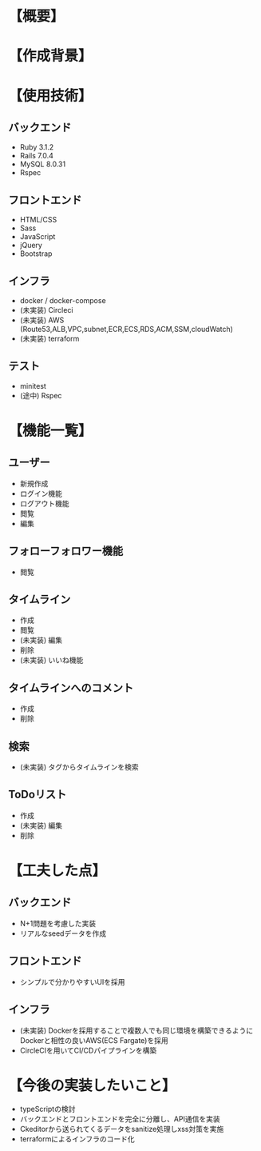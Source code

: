 # 【概要】

# 【作成背景】

# 【使用技術】
## バックエンド
- Ruby 3.1.2
- Rails 7.0.4
- MySQL 8.0.31
- Rspec
## フロントエンド
- HTML/CSS
- Sass
- JavaScript
- jQuery
- Bootstrap
## インフラ
- docker / docker-compose
- (未実装) Circleci
- (未実装) AWS (Route53,ALB,VPC,subnet,ECR,ECS,RDS,ACM,SSM,cloudWatch)
- (未実装) terraform
## テスト
- minitest
- (途中) Rspec

# 【機能一覧】
## ユーザー
- 新規作成
- ログイン機能
- ログアウト機能
- 閲覧
- 編集
## フォローフォロワー機能
- 閲覧
## タイムライン
- 作成
- 閲覧
- (未実装) 編集
- 削除
- (未実装) いいね機能
## タイムラインへのコメント
- 作成
- 削除
## 検索
- (未実装) タグからタイムラインを検索
## ToDoリスト
- 作成
- (未実装) 編集
- 削除

# 【工夫した点】
## バックエンド
- N+1問題を考慮した実装
- リアルなseedデータを作成

## フロントエンド
- シンプルで分かりやすいUIを採用

## インフラ
- (未実装) Dockerを採用することで複数人でも同じ環境を構築できるようにDockerと相性の良いAWS(ECS Fargate)を採用
- CircleCIを用いてCI/CDパイプラインを構築

# 【今後の実装したいこと】
- typeScriptの検討
- バックエンドとフロントエンドを完全に分離し、API通信を実装
- Ckeditorから送られてくるデータをsanitize処理しxss対策を実施
- terraformによるインフラのコード化